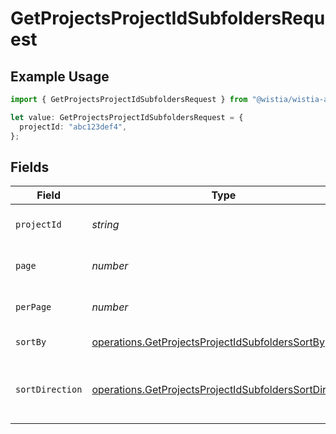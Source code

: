 # GetProjectsProjectIdSubfoldersRequest

## Example Usage

```typescript
import { GetProjectsProjectIdSubfoldersRequest } from "@wistia/wistia-api-client/models/operations";

let value: GetProjectsProjectIdSubfoldersRequest = {
  projectId: "abc123def4",
};
```

## Fields

| Field                                                                                                                            | Type                                                                                                                             | Required                                                                                                                         | Description                                                                                                                      | Example                                                                                                                          |
| -------------------------------------------------------------------------------------------------------------------------------- | -------------------------------------------------------------------------------------------------------------------------------- | -------------------------------------------------------------------------------------------------------------------------------- | -------------------------------------------------------------------------------------------------------------------------------- | -------------------------------------------------------------------------------------------------------------------------------- |
| `projectId`                                                                                                                      | *string*                                                                                                                         | :heavy_check_mark:                                                                                                               | The hashed ID of the project                                                                                                     | abc123def4                                                                                                                       |
| `page`                                                                                                                           | *number*                                                                                                                         | :heavy_minus_sign:                                                                                                               | Page number to retrieve                                                                                                          |                                                                                                                                  |
| `perPage`                                                                                                                        | *number*                                                                                                                         | :heavy_minus_sign:                                                                                                               | Number of subfolders per page                                                                                                    |                                                                                                                                  |
| `sortBy`                                                                                                                         | [operations.GetProjectsProjectIdSubfoldersSortBy](../../models/operations/getprojectsprojectidsubfolderssortby.md)               | :heavy_minus_sign:                                                                                                               | Field to sort by                                                                                                                 |                                                                                                                                  |
| `sortDirection`                                                                                                                  | [operations.GetProjectsProjectIdSubfoldersSortDirection](../../models/operations/getprojectsprojectidsubfolderssortdirection.md) | :heavy_minus_sign:                                                                                                               | Sort direction (0 = desc, 1 = asc; default is 1)                                                                                 |                                                                                                                                  |